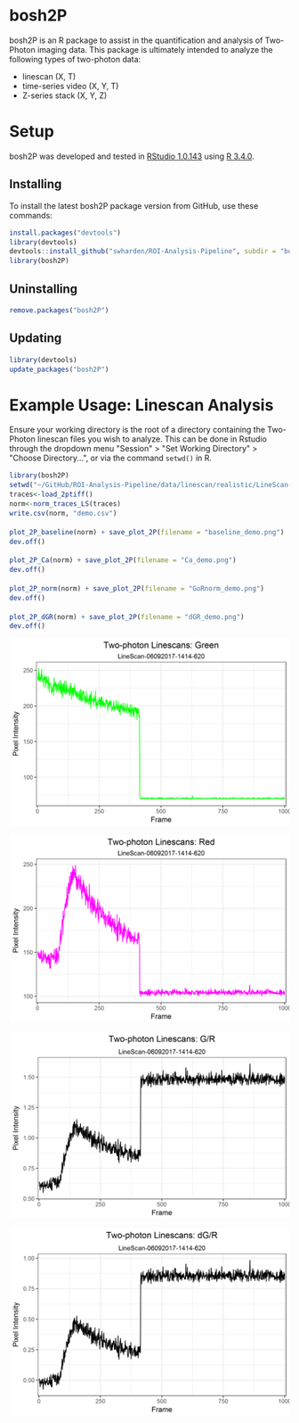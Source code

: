 # bosh2P
bosh2P is an R package to assist in the quantification and analysis of Two-Photon imaging data. This package is ultimately intended to analyze the following types of two-photon data:
* linescan (X, T)
* time-series video (X, Y, T)
* Z-series stack (X, Y, Z)

# Setup 
bosh2P was developed and tested in [RStudio 1.0.143](https://www.rstudio.com/products/rstudio/) using [R 3.4.0](https://cran.rstudio.com/).

## Installing
To install the latest bosh2P package version from GitHub, use these commands:
```R
install.packages("devtools")
library(devtools)
devtools::install_github("swharden/ROI-Analysis-Pipeline", subdir = "bosh2P")
library(bosh2P)
```

## Uninstalling
```R
remove.packages("bosh2P")
```

## Updating
```R
library(devtools)
update_packages("bosh2P")
```

# Example Usage: Linescan Analysis
Ensure your working directory is the root of a directory containing the Two-Photon linescan files you wish to analyze. This can be done in Rstudio through the dropdown menu "Session" > "Set Working Directory" > "Choose Directory...", or via the command ```setwd()``` in R.  

```R
library(bosh2P)
setwd("~/GitHub/ROI-Analysis-Pipeline/data/linescan/realistic/LineScan-06092017-1414-620")
traces<-load_2ptiff()
norm<-norm_traces_LS(traces)
write.csv(norm, "demo.csv")

plot_2P_baseline(norm) + save_plot_2P(filename = "baseline_demo.png")
dev.off()

plot_2P_Ca(norm) + save_plot_2P(filename = "Ca_demo.png")
dev.off()

plot_2P_norm(norm) + save_plot_2P(filename = "GoRnorm_demo.png")
dev.off()

plot_2P_dGR(norm) + save_plot_2P(filename = "dGR_demo.png")
dev.off()
```
![](../data/linescan/realistic/LineScan-06092017-1414-620/Ca_demo.png)

![](../data/linescan/realistic/LineScan-06092017-1414-620/baseline_demo.png)

![](../data/linescan/realistic/LineScan-06092017-1414-620/GoRnorm_demo.png)

![](../data/linescan/realistic/LineScan-06092017-1414-620/dGR_demo.png)


